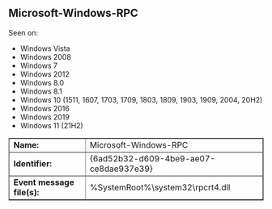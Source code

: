## Microsoft-Windows-RPC

Seen on:
* Windows Vista
* Windows 2008
* Windows 7
* Windows 2012
* Windows 8.0
* Windows 8.1
* Windows 10 (1511, 1607, 1703, 1709, 1803, 1809, 1903, 1909, 2004, 20H2)
* Windows 2016
* Windows 2019
* Windows 11 (21H2)

<table border="1" class="docutils">
  <tbody>
    <tr>
      <td><b>Name:</b></td>
      <td>Microsoft-Windows-RPC</td>
    </tr>
    <tr>
      <td><b>Identifier:</b></td>
      <td>{6ad52b32-d609-4be9-ae07-ce8dae937e39}</td>
    </tr>
    <tr>
      <td><b>Event message file(s):</b></td>
      <td>%SystemRoot%\system32\rpcrt4.dll</td>
    </tr>
  </tbody>
</table>

&nbsp;

